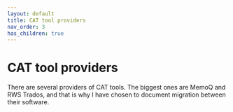 ```yaml
---
layout: default
title: CAT tool providers
nav_order: 3
has_children: true
---
```


# CAT tool providers

There are several providers of CAT tools. The biggest ones are MemoQ and RWS Trados, and that is why I have chosen to document migration between their software.
